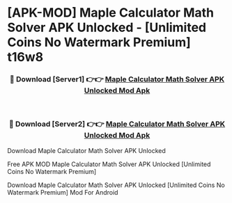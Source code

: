 # [APK-MOD] Maple Calculator  Math Solver APK Unlocked - [Unlimited Coins No Watermark Premium] t16w8



<div align="center">
<h3>🔴 Download [Server1] 👉👉 <a href="https://momento.my/?title=Maple_Calculator__Math_Solver_APK_Unlocked">Maple Calculator  Math Solver APK Unlocked Mod Apk</a></h3><br>

<h3>🔴 Download [Server2] 👉👉 <a href="https://momento.my/?title=Maple_Calculator__Math_Solver_APK_Unlocked">Maple Calculator  Math Solver APK Unlocked Mod Apk</a></h3>
</div>



Download Maple Calculator  Math Solver APK Unlocked 

Free APK MOD Maple Calculator  Math Solver APK Unlocked [Unlimited Coins No Watermark Premium]

Download Maple Calculator  Math Solver APK Unlocked [Unlimited Coins No Watermark Premium] Mod For Android
